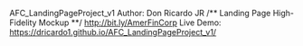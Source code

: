 AFC_LandingPageProject_v1
Author: Don Ricardo JR
/** Landing Page High-Fidelity Mockup **/
http://bit.ly/AmerFinCorp
Live Demo: https://dricardo1.github.io/AFC_LandingPageProject_v1/
